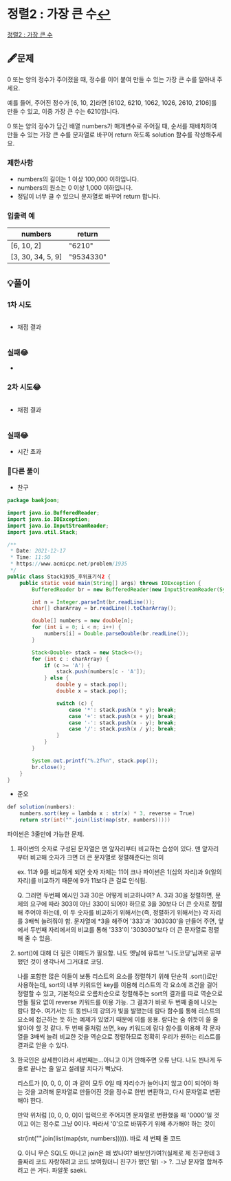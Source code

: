 # 정렬2 : 가장 큰 수[↩](../programmers_practice)

[정렬2 : 가장 큰 수](https://programmers.co.kr/learn/courses/30/lessons/42746)

## 🖋️문제

 0 또는 양의 정수가 주어졌을 때, 정수를 이어 붙여 만들 수 있는 가장 큰 수를 알아내 주세요.

예를 들어, 주어진 정수가 [6, 10, 2]라면 [6102, 6210, 1062, 1026, 2610, 2106]를 만들 수 있고, 이중 가장 큰 수는 6210입니다.

0 또는 양의 정수가 담긴 배열 numbers가 매개변수로 주어질 때, 순서를 재배치하여 만들 수 있는 가장 큰 수를 문자열로 바꾸어 return 하도록 solution 함수를 작성해주세요.

### 제한사항

- numbers의 길이는 1 이상 100,000 이하입니다.
- numbers의 원소는 0 이상 1,000 이하입니다.
- 정답이 너무 클 수 있으니 문자열로 바꾸어 return 합니다.

### 입출력 예

| numbers           | return    |
| ----------------- | --------- |
| [6, 10, 2]        | "6210"    |
| [3, 30, 34, 5, 9] | "9534330" |

## 💡풀이

### 1차 시도

```python

```

* 채점 결과

```python

```

### 실패😂

* 

### 2차 시도😂

```python

```

* 채점 결과

```python

```

### 실패😂

* 시간 초과

### 🤝다른 풀이

* 찬구

```java
package baekjoon;

import java.io.BufferedReader;
import java.io.IOException;
import java.io.InputStreamReader;
import java.util.Stack;

/**
 * Date: 2021-12-17
 * Time: 11:50
 * https://www.acmicpc.net/problem/1935
 */
public class Stack1935_후위표기식2 {
    public static void main(String[] args) throws IOException {
        BufferedReader br = new BufferedReader(new InputStreamReader(System.in));

        int n = Integer.parseInt(br.readLine());
        char[] charArray = br.readLine().toCharArray();

        double[] numbers = new double[n];
        for (int i = 0; i < n; i++) {
            numbers[i] = Double.parseDouble(br.readLine());
        }

        Stack<Double> stack = new Stack<>();
        for (int c : charArray) {
            if (c >= 'A') {
                stack.push(numbers[c - 'A']);
            } else {
                double y = stack.pop();
                double x = stack.pop();

                switch (c) {
                    case '*': stack.push(x * y); break;
                    case '+': stack.push(x + y); break;
                    case '-': stack.push(x - y); break;
                    case '/': stack.push(x / y); break;
                }
            }
        }

        System.out.printf("%.2f%n", stack.pop());
        br.close();
    }
}
```

* 준오

```java
def solution(numbers):
    numbers.sort(key = lambda x : str(x) * 3, reverse = True)
    return str(int("".join(list(map(str, numbers)))))
```
파이썬은 3줄만에 가능한 문제.
1. 파이썬의 숫자로 구성된 문자열은 맨 앞자리부터 비교하는 습성이 있다. 맨 앞자리부터 비교해 숫자가 크면 더 큰 문자열로 정렬해준다는 의미

   ex. 11과 9를 비교하게 되면 숫자 자체는 11이 크나 파이썬은 1(십의 자리)과 9(일의 자리)를 비교하기 때문에 9가 11보다 큰 걸로 인식됨.

   Q. 그러면 두번째 예시인 3과 30은 어떻게 비교하나여?
   A. 3과 30을 정렬하면, 문제의 요구에 따라 303이 아닌 330이 되어야 하므로 3을 30보다 더 큰 숫자로 정렬해 주어야 하는데, 이 두 숫자를 비교하기 위해서는(즉, 정렬하기 위해서는) 각 자리를 3배씩 늘려줘야 함. 문자열에 *3을 해주어 '333'과 '303030'을 만들어 주면, 앞에서 두번째 자리에서의 비교를 통해 '333'이 '303030'보다 더 큰 문자열로 정렬해 줄 수 있음.   

2. sort()에 대해 더 깊은 이해도가 필요함. 나도 옛날에 유튜브 '나도코딩'님꺼로 공부했던 것이 생각나서 그거대로 코딩.

   나를 포함한 많은 이들이 보통 리스트의 요소를 정렬하기 위해 단순히 .sort()로만 사용하는데, sort의 내부 키워드인 key를 이용해 리스트의 각 요소에 조건을 걸어 정렬할 수 있고, 기본적으로 오름차순으로 정렬해주는 sort의 결과를 따로 역순으로 만들 필요 없이 reverse 키워드를 이용 가능. 그 결과가 바로 두 번째 줄에 나오는 람다 함수. 여기서는 또 동빈나의 강의가 빛을 발했는데 람다 함수를 통해 리스트의 요소에 접근하는 듯 하는 예제가 있었기 때문에 이를 응용. 람다는 숨 쉬듯이 쓸 줄 알아야 할 것 같다. 두 번째 줄처럼 쓰면, key 키워드에 람다 함수를 이용해 각 문자열을 3배씩 늘려 비교한 것을 역순으로 정렬하므로 정확히 우리가 원하는 리스트를 결과로 얻을 수 있다.

3. 한국인은 삼세판이라서 세번째는...아니고 이거 안해주면 오류 난다. 나도 씐나게 두 줄로 끝나는 줄 알고 설레발 치다가 뻑났다.

   리스트가 [0, 0, 0, 0] 과 같이 모두 0일 때 자리수가 늘어나지 않고 0이 되어야 하는 것을 고려해 문자열로 만들어진 것을 정수로 한번 변환하고, 다시 문자열로 변환해야 한다. 

   만약 위처럼 [0, 0, 0, 0]이 입력으로 주어지면 문자열로 변환했을 때 '0000'일 것이고 이는 정수로 그냥 0이다. 따라서 '0'으로 바꿔주기 위해 추가해야 하는 것이

   str(int("".join(list(map(str, numbers))))). 바로 세 번째 줄 코드

   Q. 아니 무슨 SQL도 아니고 join은 왜 썼나여? 바보인가여?(실제로 제 친구한테 3줄짜리 코드 자랑하려고 코드 보여줬더니 친구가 했던 말)
   -> ?. 그냥 문자열 합쳐주려고 쓴 거다. 파알못 saeki.
